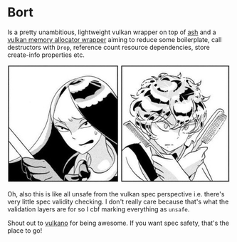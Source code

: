 # Bort

Is a pretty unambitious, lightweight vulkan wrapper on top of [ash](https://github.com/ash-rs/ash) and a [vulkan memory allocator wrapper](https://github.com/lilly-lizard/bort-vma) aiming to reduce some boilerplate, call destructors with `Drop`, reference count resource dependencies, store create-info properties etc.

![Bort under attack](/assets/bort-under-attack.jpg)

Oh, also this is like all unsafe from the vulkan spec perspective i.e. there's very little spec validity checking. I don't really care because that's what the validation layers are for so I cbf marking everything as `unsafe`.

Shout out to [vulkano](https://github.com/vulkano-rs/vulkano) for being awesome. If you want spec safety, that's the place to go!
